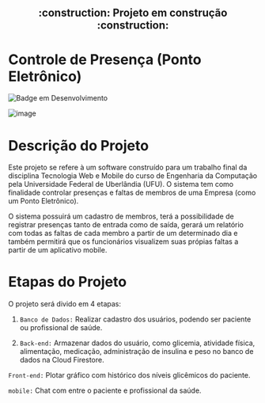 
<h2 align="center"> 
    :construction:  Projeto em construção  :construction:
</h2>

# Controle de Presença (Ponto Eletrônico)

![Badge em Desenvolvimento](http://img.shields.io/static/v1?label=STATUS&message=EM%20DESENVOLVIMENTO&color=GREEN&style=for-the-badge)


![image](https://user-images.githubusercontent.com/119074384/215282635-53443d7a-c311-4fa8-acc6-c5f9bbef17d1.png)





# Descrição do Projeto
Este projeto se refere à um software construído para um trabalho final da disciplina Tecnologia Web e Mobile do curso de Engenharia da Computação pela Universidade Federal de Uberlândia (UFU). O sistema tem como finalidade controlar presenças e faltas de membros de uma Empresa  (como um Ponto Eletrônico).

O sistema possuirá um cadastro de membros, terá a possibilidade de registrar presenças tanto de entrada como de saída, gerará um relatório com todas as faltas de cada membro a partir de um determinado dia e também permitirá que os funcionários visualizem suas própias faltas a partir de um aplicativo mobile.

# Etapas do Projeto

O projeto será divido em 4 etapas:

1. `Banco de Dados:` Realizar cadastro dos usuários, podendo ser paciente ou profissional de saúde.

2. `Back-end:` Armazenar dados do usuário, como glicemia, atividade física, alimentação, medicação, administração de insulina e peso no banco de dados na Cloud Firestore.

`Front-end:` Plotar gráfico com histórico dos níveis glicêmicos do paciente.

`mobile:` Chat com entre o paciente e profissional da saúde.
